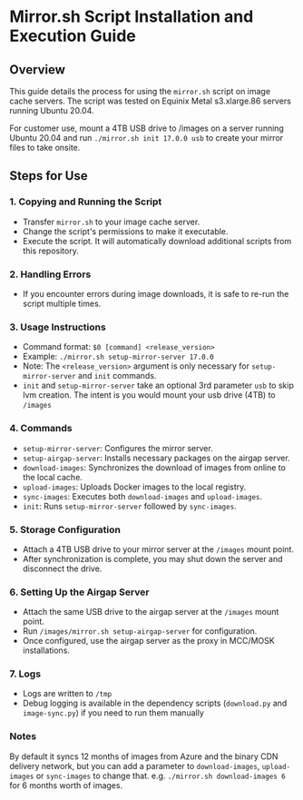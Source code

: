 # Mirror.sh Script Installation and Execution Guide

## Overview
This guide details the process for using the `mirror.sh` script on image cache servers. The script was tested on Equinix Metal s3.xlarge.86 servers running Ubuntu 20.04. 

For customer use, mount a 4TB USB drive to /images on a server running Ubuntu 20.04 and run `./mirror.sh init 17.0.0 usb` to create your mirror files to take onsite.

## Steps for Use

### 1. Copying and Running the Script
- Transfer `mirror.sh` to your image cache server.
- Change the script's permissions to make it executable.
- Execute the script. It will automatically download additional scripts from this repository.

### 2. Handling Errors
- If you encounter errors during image downloads, it is safe to re-run the script multiple times.

### 3. Usage Instructions
- Command format: `$0 [command] <release_version>`
- Example: `./mirror.sh setup-mirror-server 17.0.0`
- Note: The `<release_version>` argument is only necessary for `setup-mirror-server` and `init` commands.
- `init` and `setup-mirror-server` take an optional 3rd parameter `usb` to skip lvm creation. The intent is you would mount your usb drive (4TB) to `/images`

### 4. Commands
- `setup-mirror-server`: Configures the mirror server.
- `setup-airgap-server`: Installs necessary packages on the airgap server.
- `download-images`: Synchronizes the download of images from online to the local cache.
- `upload-images`: Uploads Docker images to the local registry.
- `sync-images`: Executes both `download-images` and `upload-images`.
- `init`: Runs `setup-mirror-server` followed by `sync-images`.

### 5. Storage Configuration
- Attach a 4TB USB drive to your mirror server at the `/images` mount point.
- After synchronization is complete, you may shut down the server and disconnect the drive.

### 6. Setting Up the Airgap Server
- Attach the same USB drive to the airgap server at the `/images` mount point.
- Run `/images/mirror.sh setup-airgap-server` for configuration.
- Once configured, use the airgap server as the proxy in MCC/MOSK installations.

### 7. Logs
- Logs are written to `/tmp`
- Debug logging is available in the dependency scripts (`download.py` and `image-sync.py`) if you need to run them manually

### Notes
By default it syncs 12 months of images from Azure and the binary CDN delivery network, but you can add a <month> parameter to `download-images`, `upload-images` or `sync-images`  to change that.
e.g. `./mirror.sh download-images 6`
for 6 months worth of images.

